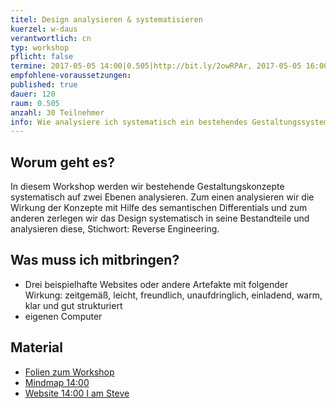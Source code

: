 ```yaml
---
titel: Design analysieren & systematisieren
kuerzel: w-daus
verantwortlich: cn
typ: workshop
pflicht: false
termine: 2017-05-05 14:00|0.505|http://bit.ly/2owRPAr, 2017-05-05 16:00|0.505|http://bit.ly/2q7Uu3C, 2017-05-12 13:30|0.505|http://bit.ly/2p4xvFf, 2017-05-12 16:00|0.505|http://bit.ly/2plV9O4
empfohlene-voraussetzungen: 
published: true
dauer: 120
raum: 0.505
anzahl: 30 Teilnehmer
info: Wie analysiere ich systematisch ein bestehendes Gestaltungssystem und wie kann ich es bewerten?
---
```


## Worum geht es?

In diesem Workshop werden wir bestehende Gestaltungskonzepte systematisch auf zwei Ebenen analysieren. Zum einen analysieren wir die Wirkung der Konzepte mit Hilfe des semantischen Differentials und zum anderen zerlegen wir das Design systematisch in seine Bestandteile und analysieren diese, Stichwort: Reverse Engineering.

## Was muss ich mitbringen?

- Drei beispielhafte Websites oder andere Artefakte mit folgender Wirkung: zeitgemäß, leicht, freundlich, unaufdringlich, einladend, warm, klar und gut strukturiert
- eigenen Computer

## Material
- [Folien zum Workshop](../../download/workshop-design-analysieren-und-systematisieren.pdf)
- [Mindmap 14:00](https://mm.tt/892203830?t=1YRiYoSJGz)
- [Website 14:00 I am Steve](https://iamsteve.me/)

